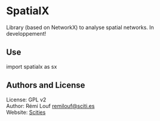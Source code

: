 # SpatialX

Library (based on NetworkX) to analyse spatial networks. In developpement!

## Use

import spatialx as sx 

## Authors and License

License: GPL v2  
Author: Rémi Louf <remilouf@sciti.es>  
Website: [Scities](http://www.sciti.es)
